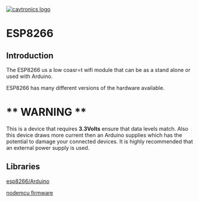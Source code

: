 [![cavtronics logo](https://cldup.com/BhJv2ZU0rj.jpg)](http://www.cavtronics.com "cavtronics")


# ESP8266
## Introduction
The ESP8266 us a low coasr=t wifi module that can be as a stand alone or used with Arduino.

ESP8266 has many different versions of the hardware available.

# ** WARNING **
This is a device that requires **3.3Volts** ensure that data levels match.
Also this device draws more current then an Arduino supplies which has the potential to damage your connected devices.
It is highly recommended that an external power supply is used.

## Libraries

[esp8266/Arduino](https://github.com/esp8266/Arduino)

[nodemcu firmware](https://github.com/nodemcu/nodemcu-firmware)